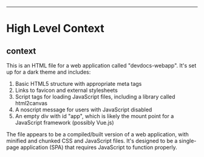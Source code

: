 

  ---
# High Level Context
## context
This is an HTML file for a web application called "devdocs-webapp". It's set up for a dark theme and includes:

1. Basic HTML5 structure with appropriate meta tags
2. Links to favicon and external stylesheets
3. Script tags for loading JavaScript files, including a library called html2canvas
4. A noscript message for users with JavaScript disabled
5. An empty div with id "app", which is likely the mount point for a JavaScript framework (possibly Vue.js)

The file appears to be a compiled/built version of a web application, with minified and chunked CSS and JavaScript files. It's designed to be a single-page application (SPA) that requires JavaScript to function properly.

  